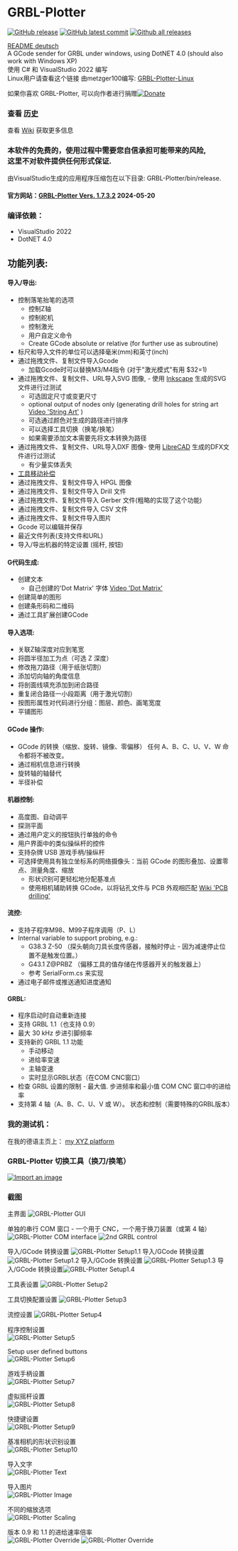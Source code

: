 # GRBL-Plotter

[![GitHub release](https://img.shields.io/github/release/svenhb/GRBL-Plotter.svg)](https://GitHub.com/svenhb/GRBL-Plotter/releases/)
[![GitHub latest commit](https://badgen.net/github/last-commit/svenhb/GRBL-Plotter)](https://GitHub.com/svenhb/GRBL-Plotter/commit/)
[![Github all releases](https://img.shields.io/github/downloads/svenhb/GRBL-Plotter/total.svg)](https://GitHub.com/svenhb/GRBL-Plotter/releases/)  

[README deutsch](README_de.md)  
A GCode sender for GRBL under windows, using DotNET 4.0 (should also work with Windows XP)  
使用 C# 和 VisualStudio 2022 编写   
Linux用户请查看这个链接 由metzger100编写: [GRBL-Plotter-Linux](https://github.com/svenhb/GRBL-Plotter/blob/master/doc/GRBL-Plotter-Linux.md)  


如果你喜欢 GRBL-Plotter, 可以向作者进行捐赠[![Donate](https://www.paypalobjects.com/en_US/DE/i/btn/btn_donateCC_LG.gif)](https://www.paypal.com/cgi-bin/webscr?cmd=_s-xclick&hosted_button_id=PVBK8U866QNQ6)   

### 查看 [历史](https://github.com/svenhb/GRBL-Plotter/blob/master/History.md)  

查看 [Wiki](https://github.com/svenhb/GRBL-Plotter/wiki) 获取更多信息   

### 本软件的免费的，使用过程中需要您自信承担可能带来的风险,<br>这里不对软件提供任何形式保证.
由VisualStudio生成的应用程序压缩包在以下目录: GRBL-Plotter/bin/release.
#### 官方网站：[GRBL-Plotter Vers. 1.7.3.2](https://github.com/svenhb/GRBL-Plotter/releases/latest)  2024-05-20     

### 编译依赖：
* VisualStudio 2022 
* DotNET 4.0

## 功能列表:
#### 导入/导出:  
* 控制落笔抬笔的选项
  - 控制Z轴
  - 控制舵机
  - 控制激光
  - 用户自定义命令
  - Create GCode absolute or relative (for further use as subroutine)  
* 标尺和导入文件的单位可以选择毫米(mm)和英寸(inch)
* 通过拖拽文件、复制文件导入Gcode
  - 加载Gcode时可以替换M3/M4指令 (对于"激光模式"有用 $32=1) 
* 通过拖拽文件、复制文件、URL导入SVG 图像,  - 使用 [Inkscape](https://inkscape.org/de/) 生成的SVG文件进行过测试 
  - 可选固定尺寸或变更尺寸
  - optional output of nodes only (generating drill holes for string art [Video 'String Art'](https://youtu.be/ymWi15rvTvM)  )
  - 可选通过颜色对生成的路径进行排序
  - 可以选择工具切换（换笔/换笔）
  - 如果需要添加文本需要先将文本转换为路径
* 通过拖拽文件、复制文件、URL导入DXF 图像-  使用  [LibreCAD](http://librecad.org/cms/home.html)  生成的DFX文件进行过测试
  - 有少量实体丢失
* [工具移动补偿](https://github.com/svenhb/GRBL-Plotter/wiki/Drag-tool-compensation)
* 通过拖拽文件、复制文件导入 HPGL 图像
* 通过拖拽文件、复制文件导入 Drill 文件
* 通过拖拽文件、复制文件导入 Gerber 文件(粗略的实现了这个功能) 
* 通过拖拽文件、复制文件导入 CSV 文件
* 通过拖拽文件、复制文件导入图片
* Gcode 可以编辑并保存
* 最近文件列表(支持文件和URL)
* 导入/导出机器的特定设置 (摇杆, 按钮)
  
#### G代码生成:
* 创建文本
  - 自己创建的'Dot Matrix' 字体 [Video 'Dot Matrix'](https://youtu.be/ip_qCQwoufw) 
* 创建简单的图形
* 创建条形码和二维码
* 通过工具扩展创建GCode
  
#### 导入选项: 
* 关联Z轴深度对应到笔宽
* 将圆半径加工为点（可选 Z 深度）
* 修改拖刀路径（用于纸张切割）
* 添加切向轴的角度信息
* 将剖面线填充添加到闭合路径
* 重复闭合路径一小段距离（用于激光切割）
* 按图形属性对代码进行分组：图层、颜色、画笔宽度
* 平铺图形

#### GCode 操作:  
* GCode 的转换（缩放、旋转、镜像、零偏移） 
任何 A、B、C、U、V、W 命令都将不被改变。
* 通过相机信息进行转换
* 旋转轴的轴替代
* 半径补偿

  
#### 机器控制:  
* 高度图、自动调平
* 探测平面
* 通过用户定义的按钮执行单独的命令
* 用户界面中的类似操纵杆的控件
* 支持杂牌 USB 游戏手柄/操纵杆
* 可选择使用具有独立坐标系的网络摄像头：当前 GCode 的图形叠加、设置零点、测量角度、缩放
  - 形状识别可更轻松地分配基准点
  - 使用相机辅助转换 GCode，以将钻孔文件与 PCB 外观相匹配 [Wiki 'PCB drilling'](https://github.com/svenhb/GRBL-Plotter/wiki/PCB-drilling)   
  
#### 流控:
* 支持子程序M98、M99子程序调用（P、L）
* Internal variable to support probing, e.g.:
  - G38.3 Z-50	（探头朝向刀具长度传感器，接触时停止 - 因为减速停止位置不是触发位置。）
  - G43.1 Z@PRBZ	（偏移工具的值存储在传感器开关的触发器上）
  - 参考 SerialForm.cs 来实现
* 通过电子邮件或推送通知进度通知
  
#### GRBL:  
* 程序启动时自动重新连接
* 支持 GRBL 1.1（也支持 0.9）
* 最大 30 kHz  步进引脚频率
* 支持新的 GRBL 1.1 功能
  - 手动移动
  - 进给率变速
  - 主轴变速
  - 实时显示GRBL状态（在COM CNC窗口）
* 检查 GRBL 设置的限制 - 最大值. 步进频率和最小值 COM CNC 窗口中的进给率
* 支持第 4 轴（A、B、C、U、V 或 W）。 状态和控制（需要特殊的GRBL版本）


### 我的测试机：
在我的德语主页上：
[my XYZ platform](http://svenhb.bplaced.net/?CNC___Plotter) 

### GRBL-Plotter 切换工具（换刀/换笔）
[![Import an image](https://i9.ytimg.com/vi/GGtdwYdZWi8/mq2.jpg?sqp=COypi98F&rs=AOn4CLAbkofKlCN1cepOQkGvpG6YlnRwrQ)](https://youtu.be/GGtdwYdZWi8) 

### 截图
主界面
![GRBL-Plotter GUI](doc/GRBLPlotter_GUI.png?raw=true "Main GUI") 

单独的串行 COM 窗口 - 一个用于 CNC，一个用于换刀装置（或第 4 轴）
![GRBL-Plotter COM interface](doc/GRBLPlotter_COM2.png?raw=true "Serial connection") ![2nd GRBL control](doc/GRBLPlotter_Control_COM2.png?raw=true "Serial connection")

导入/GCode 转换设置
![GRBL-Plotter Setup1.1](doc/screenshots/en_1325_setup_1_1.png?raw=true "Setup1.1") 
导入/GCode 转换设置![GRBL-Plotter Setup1.2](doc/screenshots/en_1325_setup_1_2.png?raw=true "Setup1.2") 
导入/GCode 转换设置
![GRBL-Plotter Setup1.3](doc/screenshots/en_1325_setup_1_3.png?raw=true "Setup1.3") 
导入/GCode 转换设置![GRBL-Plotter Setup1.4](doc/screenshots/en_1325_setup_1_4.png?raw=true "Setup1.4") 

工具表设置
![GRBL-Plotter Setup2](doc/screenshots/en_1325_setup_2.png?raw=true "Setup2")  

工具切换配置设置 
![GRBL-Plotter Setup3](doc/screenshots/en_1325_setup_3.png?raw=true "Setup3")  

流控设置 
![GRBL-Plotter Setup4](doc/screenshots/en_1325_setup_4.png?raw=true "Setup4")  

程序控制设置  
![GRBL-Plotter Setup5](doc/screenshots/en_1325_setup_5.png?raw=true "Setup5")  

Setup user defined buttons  
![GRBL-Plotter Setup6](doc/screenshots/en_1325_setup_6.png?raw=true "Setup6")  

游戏手柄设置  
![GRBL-Plotter Setup7](doc/screenshots/en_1325_setup_7.png?raw=true "Setup7")  

虚拟摇杆设置  
![GRBL-Plotter Setup8](doc/screenshots/en_1325_setup_8.png?raw=true "Setup8")  

快捷键设置     
![GRBL-Plotter Setup9](doc/screenshots/en_1325_setup_9.png?raw=true "Setup9")  

基准相机的形状识别设置    
![GRBL-Plotter Setup10](doc/screenshots/en_1325_setup_10.png?raw=true "Setup10")  
    
导入文字  
![GRBL-Plotter Text](doc/GRBLPlotter_Text.png?raw=true "Text conversion")  

导入图片  
![GRBL-Plotter Image](doc/ImageImport/ImageImport1.png?raw=true "Image import")  

不同的缩放选项  
![GRBL-Plotter Scaling](doc/GRBLPlotter_scaling.png?raw=true "GCode scaling")  

版本 0.9 和 1.1 的进给速率倍率  
![GRBL-Plotter Override](doc/GRBLPlotter_override.png?raw=true "GCode override") ![GRBL-Plotter Override](doc/GRBLPlotter_override2.png?raw=true "GCode override")

